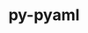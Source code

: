 ---
title: "py-pyaml"
layout: cache
categories: [package, develop]
meta: {"compilers": ["none"], "num_specs": 45, "num_specs_by_stack": {"e4s": 3, "root": 45}, "oss": ["ubuntu22.04"], "platforms": ["linux"], "stacks": ["e4s", "root"], "targets": ["x86_64_v3"], "versions": ["21.8.3"]}
spec_details: [{"compiler": "none", "hash": "22psh6nnixq7gpwq5volkbhduszrjtsf", "os": "ubuntu22.04", "platform": "linux", "size": "-", "stacks": ["root"], "target": "x86_64_v3", "variants": ["build_system=python_pip"], "versions": ["21.8.3"]}, {"compiler": "none", "hash": "2isxhfom4yyza7zvui5qnoaun2kpmwec", "os": "ubuntu22.04", "platform": "linux", "size": "-", "stacks": ["root"], "target": "x86_64_v3", "variants": ["build_system=python_pip"], "versions": ["21.8.3"]}, {"compiler": "none", "hash": "2mdabf3jieyyvwlfndeymrpezmasgqh5", "os": "ubuntu22.04", "platform": "linux", "size": "-", "stacks": ["root"], "target": "x86_64_v3", "variants": ["build_system=python_pip"], "versions": ["21.8.3"]}, {"compiler": "none", "hash": "4qq6a7s4bie2a5zcjqyjl7qmqvmlamsj", "os": "ubuntu22.04", "platform": "linux", "size": "-", "stacks": ["root"], "target": "x86_64_v3", "variants": ["build_system=python_pip"], "versions": ["21.8.3"]}, {"compiler": "none", "hash": "7ixss2tsi35yadnzspelvnbqzgzqizrn", "os": "ubuntu22.04", "platform": "linux", "size": "-", "stacks": ["e4s", "root"], "target": "x86_64_v3", "variants": ["build_system=python_pip"], "versions": ["21.8.3"]}, {"compiler": "none", "hash": "a6uqdfhdplbasrp6yycplaomyykhl6tn", "os": "ubuntu22.04", "platform": "linux", "size": "-", "stacks": ["root"], "target": "x86_64_v3", "variants": ["build_system=python_pip"], "versions": ["21.8.3"]}, {"compiler": "none", "hash": "aocrle24cjyubru3jqf3wielterpcq4j", "os": "ubuntu22.04", "platform": "linux", "size": "-", "stacks": ["root"], "target": "x86_64_v3", "variants": ["build_system=python_pip"], "versions": ["21.8.3"]}, {"compiler": "none", "hash": "bqsnhyayqokvts5d5j5nd2z2yagwtpe4", "os": "ubuntu22.04", "platform": "linux", "size": "-", "stacks": ["root"], "target": "x86_64_v3", "variants": ["build_system=python_pip"], "versions": ["21.8.3"]}, {"compiler": "none", "hash": "c2jlpgqczud2o7wjqrsv4oghmwtj2iws", "os": "ubuntu22.04", "platform": "linux", "size": "-", "stacks": ["root"], "target": "x86_64_v3", "variants": ["build_system=python_pip"], "versions": ["21.8.3"]}, {"compiler": "none", "hash": "cmzs7mal2e3ihzzs7mfsm2iqs24xpnc7", "os": "ubuntu22.04", "platform": "linux", "size": "-", "stacks": ["root"], "target": "x86_64_v3", "variants": ["build_system=python_pip"], "versions": ["21.8.3"]}, {"compiler": "none", "hash": "cxhj333i5mnyultexvit47pmzgd57bsn", "os": "ubuntu22.04", "platform": "linux", "size": "-", "stacks": ["root"], "target": "x86_64_v3", "variants": ["build_system=python_pip"], "versions": ["21.8.3"]}, {"compiler": "none", "hash": "dn7xf5fbhu63ul2lqml5rsobc2cubty3", "os": "ubuntu22.04", "platform": "linux", "size": "-", "stacks": ["root"], "target": "x86_64_v3", "variants": ["build_system=python_pip"], "versions": ["21.8.3"]}, {"compiler": "none", "hash": "fejadbsie22bgbjzbblckz4yjufq7oel", "os": "ubuntu22.04", "platform": "linux", "size": "-", "stacks": ["root"], "target": "x86_64_v3", "variants": ["build_system=python_pip"], "versions": ["21.8.3"]}, {"compiler": "none", "hash": "fjpimnnfte4zj7nji25mk3xw2h2wlzzn", "os": "ubuntu22.04", "platform": "linux", "size": "-", "stacks": ["root"], "target": "x86_64_v3", "variants": ["build_system=python_pip"], "versions": ["21.8.3"]}, {"compiler": "none", "hash": "gfr6y6aa3kg7s2ydt62eqvp5hk25nsmy", "os": "ubuntu22.04", "platform": "linux", "size": "-", "stacks": ["e4s", "root"], "target": "x86_64_v3", "variants": ["build_system=python_pip"], "versions": ["21.8.3"]}, {"compiler": "none", "hash": "iqhzbq2mjbptpvymkfpza2aslgsryznv", "os": "ubuntu22.04", "platform": "linux", "size": "-", "stacks": ["root"], "target": "x86_64_v3", "variants": ["build_system=python_pip"], "versions": ["21.8.3"]}, {"compiler": "none", "hash": "jbnqrpsfwaezomkxyqmnfrewt6iiypn4", "os": "ubuntu22.04", "platform": "linux", "size": "-", "stacks": ["root"], "target": "x86_64_v3", "variants": ["build_system=python_pip"], "versions": ["21.8.3"]}, {"compiler": "none", "hash": "k4dvixytf7f2vds4tjg276os6xcabib6", "os": "ubuntu22.04", "platform": "linux", "size": "-", "stacks": ["root"], "target": "x86_64_v3", "variants": ["build_system=python_pip"], "versions": ["21.8.3"]}, {"compiler": "none", "hash": "lgbx5myty25mrllobdndmsuotsvjetnz", "os": "ubuntu22.04", "platform": "linux", "size": "-", "stacks": ["root"], "target": "x86_64_v3", "variants": ["build_system=python_pip"], "versions": ["21.8.3"]}, {"compiler": "none", "hash": "lu3dmczcxhscedsscsa2kpspujcww7lf", "os": "ubuntu22.04", "platform": "linux", "size": "-", "stacks": ["root"], "target": "x86_64_v3", "variants": ["build_system=python_pip"], "versions": ["21.8.3"]}, {"compiler": "none", "hash": "m4yx552oegdcb5bjzkreh6luipai5c6f", "os": "ubuntu22.04", "platform": "linux", "size": "-", "stacks": ["root"], "target": "x86_64_v3", "variants": ["build_system=python_pip"], "versions": ["21.8.3"]}, {"compiler": "none", "hash": "ncc2bc2ztnw2xtccxlbmcogwlxwksejb", "os": "ubuntu22.04", "platform": "linux", "size": "-", "stacks": ["root"], "target": "x86_64_v3", "variants": ["build_system=python_pip"], "versions": ["21.8.3"]}, {"compiler": "none", "hash": "odr7kphyi7rdnvakd6ri3arbsqr5mrna", "os": "ubuntu22.04", "platform": "linux", "size": "-", "stacks": ["root"], "target": "x86_64_v3", "variants": ["build_system=python_pip"], "versions": ["21.8.3"]}, {"compiler": "none", "hash": "p55mtlhwxdzf6hv6zdrqi2j3lmciyrt6", "os": "ubuntu22.04", "platform": "linux", "size": "-", "stacks": ["root"], "target": "x86_64_v3", "variants": ["build_system=python_pip"], "versions": ["21.8.3"]}, {"compiler": "none", "hash": "s2wz3plbtjzm5ftbqbke7oc3iwrs2kw6", "os": "ubuntu22.04", "platform": "linux", "size": "-", "stacks": ["root"], "target": "x86_64_v3", "variants": ["build_system=python_pip"], "versions": ["21.8.3"]}, {"compiler": "none", "hash": "s6kzcp5m2pqomlx4ptsqyisukx57qaa5", "os": "ubuntu22.04", "platform": "linux", "size": "-", "stacks": ["root"], "target": "x86_64_v3", "variants": ["build_system=python_pip"], "versions": ["21.8.3"]}, {"compiler": "none", "hash": "sbhdcvwr3tmthwkoghwndhifkjqkxbto", "os": "ubuntu22.04", "platform": "linux", "size": "-", "stacks": ["e4s", "root"], "target": "x86_64_v3", "variants": ["build_system=python_pip"], "versions": ["21.8.3"]}, {"compiler": "none", "hash": "t6icf2m5qxce77cckp526sb5sbzkzpgz", "os": "ubuntu22.04", "platform": "linux", "size": "-", "stacks": ["root"], "target": "x86_64_v3", "variants": ["build_system=python_pip"], "versions": ["21.8.3"]}, {"compiler": "none", "hash": "tdjp43rcy6gfsc7psz4cpzorlejsk27r", "os": "ubuntu22.04", "platform": "linux", "size": "-", "stacks": ["root"], "target": "x86_64_v3", "variants": ["build_system=python_pip"], "versions": ["21.8.3"]}, {"compiler": "none", "hash": "tha4sxv2qb6pgoimufrai55dxazokfi7", "os": "ubuntu22.04", "platform": "linux", "size": "-", "stacks": ["root"], "target": "x86_64_v3", "variants": ["build_system=python_pip"], "versions": ["21.8.3"]}, {"compiler": "none", "hash": "trulb2lqy5tajayh3jkfylqspyk6czdi", "os": "ubuntu22.04", "platform": "linux", "size": "-", "stacks": ["root"], "target": "x86_64_v3", "variants": ["build_system=python_pip"], "versions": ["21.8.3"]}, {"compiler": "none", "hash": "txfrs32merxi7cbpcumfwpkguzr42bzz", "os": "ubuntu22.04", "platform": "linux", "size": "-", "stacks": ["root"], "target": "x86_64_v3", "variants": ["build_system=python_pip"], "versions": ["21.8.3"]}, {"compiler": "none", "hash": "u4dx6yabnvo6ce6cv5fvrqhhpn4v2xa5", "os": "ubuntu22.04", "platform": "linux", "size": "-", "stacks": ["root"], "target": "x86_64_v3", "variants": ["build_system=python_pip"], "versions": ["21.8.3"]}, {"compiler": "none", "hash": "uvrewycbuqb2i7inxsiai7dvsissmypy", "os": "ubuntu22.04", "platform": "linux", "size": "-", "stacks": ["root"], "target": "x86_64_v3", "variants": ["build_system=python_pip"], "versions": ["21.8.3"]}, {"compiler": "none", "hash": "uvt45gnzos64ppdbnbliuvoqi2r6agka", "os": "ubuntu22.04", "platform": "linux", "size": "-", "stacks": ["root"], "target": "x86_64_v3", "variants": ["build_system=python_pip"], "versions": ["21.8.3"]}, {"compiler": "none", "hash": "v4h2zkczugxjdx4n3kpkf3j5nk436us4", "os": "ubuntu22.04", "platform": "linux", "size": "-", "stacks": ["root"], "target": "x86_64_v3", "variants": ["build_system=python_pip"], "versions": ["21.8.3"]}, {"compiler": "none", "hash": "vq42wxc27yk7vh56icouxi54v6xz7wbs", "os": "ubuntu22.04", "platform": "linux", "size": "-", "stacks": ["root"], "target": "x86_64_v3", "variants": ["build_system=python_pip"], "versions": ["21.8.3"]}, {"compiler": "none", "hash": "wz47pn3gopvflejvxhoamsndxeru7geo", "os": "ubuntu22.04", "platform": "linux", "size": "-", "stacks": ["root"], "target": "x86_64_v3", "variants": ["build_system=python_pip"], "versions": ["21.8.3"]}, {"compiler": "none", "hash": "wzgqajxowojwfodtk5zja4zw6c5ylhqd", "os": "ubuntu22.04", "platform": "linux", "size": "-", "stacks": ["root"], "target": "x86_64_v3", "variants": ["build_system=python_pip"], "versions": ["21.8.3"]}, {"compiler": "none", "hash": "x7lj3fggkjnei3bfrvz3dmwke2h6wjzw", "os": "ubuntu22.04", "platform": "linux", "size": "-", "stacks": ["root"], "target": "x86_64_v3", "variants": ["build_system=python_pip"], "versions": ["21.8.3"]}, {"compiler": "none", "hash": "xbt6heo7pzaxsnptf7mkxprbchateist", "os": "ubuntu22.04", "platform": "linux", "size": "-", "stacks": ["root"], "target": "x86_64_v3", "variants": ["build_system=python_pip"], "versions": ["21.8.3"]}, {"compiler": "none", "hash": "xgt2jiwkfrwic3p3dqoue4gsonz4yemt", "os": "ubuntu22.04", "platform": "linux", "size": "-", "stacks": ["root"], "target": "x86_64_v3", "variants": ["build_system=python_pip"], "versions": ["21.8.3"]}, {"compiler": "none", "hash": "xs3tgl423i2wgkii2fb6qpltrvhfj66v", "os": "ubuntu22.04", "platform": "linux", "size": "-", "stacks": ["root"], "target": "x86_64_v3", "variants": ["build_system=python_pip"], "versions": ["21.8.3"]}, {"compiler": "none", "hash": "xyz57ibt3vjc7ynf4rotzyfmfauhhrhc", "os": "ubuntu22.04", "platform": "linux", "size": "-", "stacks": ["root"], "target": "x86_64_v3", "variants": ["build_system=python_pip"], "versions": ["21.8.3"]}, {"compiler": "none", "hash": "ztlzx3erqkh3ahexsxga5jdsyrmzznjo", "os": "ubuntu22.04", "platform": "linux", "size": "-", "stacks": ["root"], "target": "x86_64_v3", "variants": ["build_system=python_pip"], "versions": ["21.8.3"]}]
---